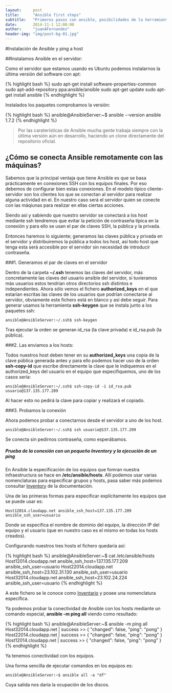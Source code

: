 ```yaml
---
layout:     post
title:      "Ansible first steps"
subtitle:   "Primeros pasos con ansible, posibilidades de la herramienta"
date:       2014-11-1 12:00:00
author:     "juanAFernandez"
header-img: "img/post-bg-01.jpg"
---
```


#Instalación de Ansible y ping a host


##Instalamos Ansible en el servidor:

Como el servidor que estamos usando es Ubuntu podemos instalarnos la última versión del software con apt:

{% highlight bash %}
sudo apt-get install software-properties-common
sudo apt-add-repository ppa:ansible/ansible
sudo apt-get update
sudo apt-get install ansible
{% endhighlight %}



Instalados los paquetes comprobamos la versión:

{% highlight bash %}
ansible@AnsibleServer:~$ ansible --version
ansible 1.7.2
{% endhighlight %}


> Por las caraterísticas de Ansible mucha gente trabaja siempre con la útlima versión aún en desarrollo, haciendo un clone directamente del repositorio oficial.


## ¿Cómo se conecta Ansible remotamente con las máquinas?

Sabemos que la principal ventaja que tiene Ansible es que se basa prácticamente en conexiones SSH con los equipos finales. Por eso debemos de configurar bien estas conexiones. En el modelo típico cliente-servidor son los clientes los que se conectan al servidor para realizar alguna actividad en el. En nuestro caso será el servidor quien se conecte con las máqiunas para realizar en ellas ciertas acciones.

Siendo así y sabiendo que nuestro servidor se conectará a los host mediante ssh tendremos que evitar la petición de contraseña típica en la conexión y para ello se usan el par de claves SSH, la pública y la privada.

Entonces haremos lo siguiente; generamos las claves pública y privada en el servidor y distribuiremos la pública a todos los host, así todo host que tenga esta será accesible por el servidor sin necesidad de introducir contraseña.

###1. Generamos el par de claves en el servidor

Dentro de la carpeta **~/.ssh** tenemos las claves del servidor, más concretamente las claves del usuario ansible del servidor, si tuvieramos más usuarios estos tendrían otros directorios ssh distintos e independientes. Ahora sólo vemos el fichero **authorized_keys** en el que estarían escritas las claves de los usuarios que podrían conectarse al servidor, obviamente este fichero está en blanco y así debe seguir. Para generar usamos la herramienta **ssh-keygen** que se instala junto a los paquetes ssh:

	ansible@AnsibleServer:~/.ssh$ ssh-keygen

Tras ejecutar la orden se generan id_rsa (la clave privada) e id_rsa.pub (la pública).

###2. Las enviamos a los hosts:

Todos nuestros host deben tener en su **authorized_keys** una copia de la clave pública generada antes y para ello podemos hacer uso de la orden **ssh-copy-id** que escribe directamente la clave que le indiquemos en el authorized_keys del usuario en el equipo que especifiquemos, uno de los casos sería:

	ansible@AnsibleServer:~/.ssh$ ssh-copy-id -i id_rsa.pub usuario@137.135.177.209

Al hacer esto no pedirá la clave para copiar y realizará el copiado.

###3. Probamos la conexión

Ahora podemos probar a conectarnos desde el servidor a uno de los host.

	ansible@AnsibleServer:~/.ssh$ ssh usuario@137.135.177.209

Se conecta sin pedirnos contraseña, como esperábamos.


##### Prueba de la conexión con un pequeño Inventory y la ejecución de un ping

En Ansible la especificación de los equipos que fomran nuestra infraestructura se hace en **/etc/ansible/hosts**. Allí podemos usar varias nomenclaturas para especificar grupos y hosts, pasa saber más podemos consultar [Inventory](http://docs.ansible.com/intro_inventory.html) de la documentación.

Una de las primeras formas para especificar explícitamente los equipos que se puede usar es:

	Host12014.cloudapp.net ansible_ssh_host=137.135.177.209 ansible_ssh_user=usuario

Donde se especifica el nombre de dominio del equipo, la dirección IP del equipo y el usuario (que en nuestro caso es el mismo en todas los hosts creados).

Configurando nuestros tres hosts el fichero quedaría así:

{% highlight bash %}
ansible@AnsibleServer:~$ cat /etc/ansible/hosts
Host12014.cloudapp.net ansible_ssh_host=137.135.177.209 ansible_ssh_user=usuario
Host22014.cloudapp.net ansible_ssh_host=23.102.31.130 ansible_ssh_user=usuario
Host32014.cloudapp.net ansible_ssh_host=23.102.24.224 ansible_ssh_user=usuario
{% endhighlight %}

A este fichero se le conoce como [Inventario](inventario.md) y posee una nomenclatura específica.

Ya podemos probar la conectividad de Ansible con los hosts mediante un comando especial, **ansible -m ping all** viendo como resultado:

{% highlight bash %}
ansible@AnsibleServer:~$ ansible -m ping all
Host32014.cloudapp.net | success >> {
    "changed": false,
    "ping": "pong"
}
Host22014.cloudapp.net | success >> {
    "changed": false,
    "ping": "pong"
}
Host12014.cloudapp.net | success >> {
    "changed": false,
    "ping": "pong"
}
{% endhighlight %}

Ya tenemos conectividad con los equipos.

Una forma sencilla de ejecutar comandos en los equipos es:

	ansible@AnsibleServer:~$ ansible all -a "df"

Cuya salida nos daría la ocupación de los discos.
